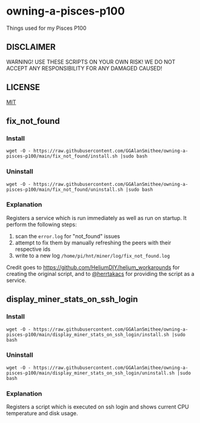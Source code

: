 # owning-a-pisces-p100

Things used for my Pisces P100

## DISCLAIMER

WARNING! USE THESE SCRIPTS ON YOUR OWN RISK! WE DO NOT ACCEPT ANY RESPONSIBILITY FOR ANY DAMAGED CAUSED!

## LICENSE

[MIT](./LICENSE)

## fix_not_found

### Install

`wget -O - https://raw.githubusercontent.com/GGAlanSmithee/owning-a-pisces-p100/main/fix_not_found/install.sh |sudo bash`

### Uninstall

`wget -O - https://raw.githubusercontent.com/GGAlanSmithee/owning-a-pisces-p100/main/fix_not_found/uninstall.sh |sudo bash`

### Explanation

Registers a service which is run immediately as well as run on startup. It perform the following steps:

1. scan the `error.log` for "not_found" issues
2. attempt to fix them by manually refreshing the peers with their respective ids
3. write to a new log `/home/pi/hnt/miner/log/fix_not_found.log`

Credit goes to https://github.com/HeliumDIY/helium_workarounds for creating the original script, and to [@herrtakacs](https://github.com/herrtakacs) for providing the script as a service.

## display_miner_stats_on_ssh_login

### Install

`wget -O - https://raw.githubusercontent.com/GGAlanSmithee/owning-a-pisces-p100/main/display_miner_stats_on_ssh_login/install.sh |sudo bash`

### Uninstall

`wget -O - https://raw.githubusercontent.com/GGAlanSmithee/owning-a-pisces-p100/main/display_miner_stats_on_ssh_login/uninstall.sh |sudo bash`

### Explanation

Registers a script which is executed on ssh login and shows current CPU temperature and disk usage.